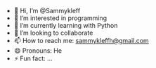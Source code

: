 - 👋 Hi, I’m @Sammykleff
- 👀 I’m interested in programming
- 🌱 I’m currently learning with Python
- 💞️ I’m looking to collaborate
- 📫 How to reach me: sammykleffh@gmail.com
- 😄 Pronouns: He
- ⚡ Fun fact: ...

<!---
Sammykleff/Sammykleff is a ✨ special ✨ repository because its `README.md` (this file) appears on your GitHub profile.
You can click the Preview link to take a look at your changes.
--->

